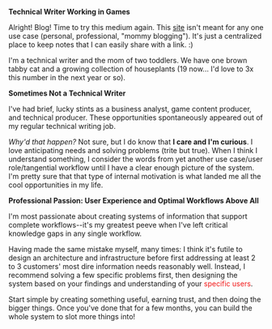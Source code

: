 **Technical Writer Working in Games**

Alright! Blog! Time to try this medium again.
This [site](2025/06/21/about-this-blog.html) isn't meant for any one use case (personal, professional, "mommy blogging"). It's just a centralized place to keep notes that I can easily share with a link. :)

I'm a technical writer and the mom of two toddlers. We have one brown tabby cat and a growing collection of houseplants (19 now... I'd love to 3x this number in the next year or so). 


**Sometimes Not a Technical Writer**

I've had brief, lucky stints as a business analyst, game content producer, and technical producer. These opportunities spontaneously appeared out of my regular technical writing job. 

_Why'd that happen?_ Not sure, but I do know that **I care and I'm curious**. I love anticipating needs and solving problems (trite but true). When I think I understand something, I consider the words from yet another use case/user role/tangential workflow until I have a clear enough picture of the system. I'm pretty sure that that type of internal motivation is what landed me all the cool opportunities in my life. 


**Professional Passion: User Experience and Optimal Workflows Above All**

I'm most passionate about creating systems of information that support complete workflows--it's my greatest peeve when I've left critical knowledge gaps in any single workflow.

Having made the same mistake myself, many times: I think it's futile to design an architecture and infrastructure before first addressing at least 2 to 3 customers' most dire information needs reasonably well. Instead, I recommend solving a few specific problems first, then designing the system based on your findings and understanding of your <font color="#F21B1B">specific users</font>. 

Start simple by creating something useful, earning trust, and then doing the bigger things. Once you've done that for a few months, you can build the whole system to slot more things into!